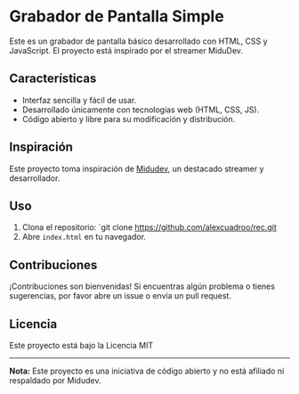 # Grabador de Pantalla Simple

Este es un grabador de pantalla básico desarrollado con HTML, CSS y JavaScript. El proyecto está inspirado por el streamer MiduDev.

## Características

- Interfaz sencilla y fácil de usar.
- Desarrollado únicamente con tecnologías web (HTML, CSS, JS).
- Código abierto y libre para su modificación y distribución.

## Inspiración

Este proyecto toma inspiración de [Midudev](https://twitch.tv/midudev), un destacado streamer y desarrollador.

## Uso

1. Clona el repositorio: `git clone https://github.com/alexcuadroo/rec.git
2. Abre `index.html` en tu navegador.

## Contribuciones

¡Contribuciones son bienvenidas! Si encuentras algún problema o tienes sugerencias, por favor abre un issue o envía un pull request.

## Licencia

Este proyecto está bajo la Licencia MIT 

---

**Nota:** Este proyecto es una iniciativa de código abierto y no está afiliado ni respaldado por Midudev.

